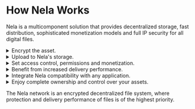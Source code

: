 # How Nela Works

Nela is a multicomponent solution that provides decentralized storage, fast distribution, sophisticated monetization models and full IP security for all digital files.

<details>

<summary>Encrypt the asset.</summary>

The approach for file security on Nela is novel - **security and permissions are on the file level.**  Every file on Nela is encrypted client side along with information on all identities who have access and permissions on the file.

[#eseal](../security.md#eseal "mention")

</details>

<details>

<summary>Upload to Nela's storage.</summary>

Encrypted files are then uploaded to Nela's decentralized storage network. Anyone can download encrypted files directly off of the network, but as long as their addresses are not permissioned to access or use the data, they cannot do anything with the file.

[decentralized-storage.md](../network/decentralized-storage.md "mention")

</details>

<details>

<summary>Set access control, permissions and monetization.</summary>

Once encrypted files are uploaded to the network, their access and permissions can be modified through smart contracts. With the high degree of permission specificity, subscription based access, time-based rental, pay-per-view, and rental of redistribution rights are all possible and are executed in a trust-less manner.

</details>

<details>

<summary>Benefit from increased delivery performance.</summary>

Nela's decentralized CDN (DSCAN) is directly integrated to the storage layer of the network, providing fast HTTP access compatible with any device and huge performance increase on file delivery. By acting as a cacheing layer for Nela, popular files can be serviced in a scalable manner across the network.

[dscan.md](../network/dscan.md "mention")

</details>

<details>

<summary>Integrate Nela compatibility with any application.</summary>

Nela's SDK and suite of modules allows for developers to integrate compatibility of encrypted files client side. Whether for use within a WebApp, for compatibility with the file's native applications (e.g. ps files on Photoshop), or for basic functionality within a website, developers can pick and choose which parts of Nela's SDK fit their use case and platform.

[#security-modules](../security.md#security-modules "mention")

</details>

<details>

<summary>Enjoy complete ownership and control over your assets.</summary>

On the user side, DApps which integrate Nela's SDK will allow for the use of encrypted files by permissioned users on the client side whilst enforcing all protection set by the file's owner (e.g. protection from duplication and subsequent sharing). The file stays encrypted through usage, meaning that users cannot access the plaintext of the file at any point if not permissioned.

</details>

The Nela network is an encrypted decentralized file system, where protection and delivery performance of files is of the highest priority.&#x20;
